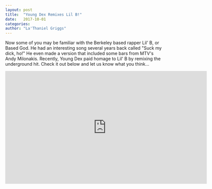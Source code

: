 ```yaml
---
layout: post
title:  "Young Dex Remixes Lil B!"
date:   2017-10-01
categories: 
author: "La'Thaniel Griggs"
---
```

Now some of you may be familiar with the Berkeley based rapper Lil' B, or Based God. He had an interesting song several years back called "Suck my dick, ho!" He even made a version that included some bars from MTV's Andy Milonakis. Recently, Young Dex paid homage to Lil' B by remixing the underground hit. Check it out below and let us know what you think... 



<iframe width="640" height="360" src="http://www.worldstarhiphop.com/embed/112109" frameborder="0" allowfullscreen></iframe>
